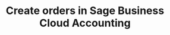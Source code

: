 ---
title: "Create orders in Sage Business Cloud Accounting"
name: "sourcemeta_sageone"
key: "create_order_enabled"
description: "Allow creating order on source"
user_friendly_description: "Decide whether or not you want Stock2Shop to create orders in Sage Business Cloud Accounting"
default: "false"
values: []
tags: [sourcemeta,sageone,sage-business-cloud-accounting]
type: "meta"
process: "orders"
headless: true
---